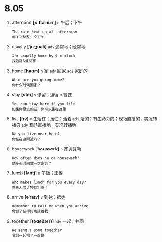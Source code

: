 # 8.05


1. afternoon **[ˌɑːftəˈnuːn]** `n` 午后；下午
    ```
    The rain kept up all afternoon
    雨下了整整一个下午
    ```

2. usually **[ˈjuːʒuəli]** `adv` 通常地；经常地
    ```
    I'm usually home by 6 o'clock
    我通常6点回家
    ```

3. home **[həʊm]** `n` 家 `adv` 回家 `adj` 家庭的
    ```
    When are you going home?
    你什么时候回家？
    ```

4. stay **[steɪ]** `v` 停留；逗留 `n` 暂住
    ```
    You can stay here if you like
    如果你愿意的话，你可以呆在这里
    ```

5. live **[lɪv]** `v` 生活在；居住；活着 `adj` 活的；有生命力的；现场直播的，实况转播的 `adv` 现场直播地，实况转播地
    ```
    Do you live near here?
    你住在这附近吗？
    ```

6. housework **[ˈhaʊswɜːk]** `n` 家务劳动
    ```
    How often does he do housework?
    他多长时间做一次家务？
    ```

7. lunch **[lʌntʃ]** `n` 午饭；正餐
    ```
    Who makes lunch for you every day?
    谁每天为了你做午饭？
    ```

8. arrive **[əˈraɪv]** `v` 到达；抵达
    ```
    Remember to call me when you arrive
    你到了记得打电话给我
    ```

9. together **[təˈɡeðə(r)]** `adv` 一起；共同
    ```
    We sang a song together
    我们一起唱了一首歌
    ```

